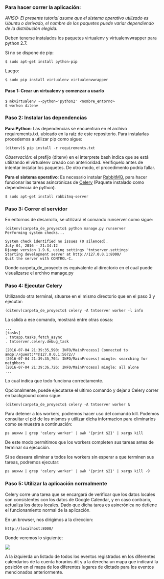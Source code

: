 ### Para hacer correr la aplicación:
*AVISO: El presente tutorial asume que el sistema operativo utilizado es Ubuntu o derivado, el nombre de los paquetes puede variar dependiendo de la distribución elegida.*

Deben tenerse instalados los paquetes virtualenv y virtualenvwrapper para python 2.7.

Si no se dispone de pip:

    $ sudo apt-get install python-pip
Luego:

    $ sudo pip install virtualenv virtualenvwrapper



#### Paso 1:  Crear un virtualenv y comenzar a usarlo

    $ mkvirtualenv --python='python2' <nombre_entorno>
    $ workon ditenv

### Paso 2: Instalar las dependencias

**Para Python**: Las dependencias se encuentran en el archivo requirements.txt, ubicado en la raíz de este repositorio. Para instalarlas procedemos a utilizar pip como sigue:

    (ditenv)$ pip install -r requirements.txt

*Observación*: el prefijo (ditenv) en el interprete bash indica que se está utilizando el virtualenv creado con anterioridad. Verifiquelo antes de intentar instalar los paquetes. De otro modo, el procedimento podría fallar.

**Para el sistema operativo**: Es necesario instalar [RabbitMQ](https://www.rabbitmq.com/), para hacer funcionar las tareas asincrónicas de [Celery](http://docs.celeryproject.org/en/latest/) (Paquete instalado como dependencia de python).

    $ sudo apt-get install rabbitmq-server

### Paso 3: Correr el servidor

En entornos de desarrollo, se utilizará el comando runserver como sigue:

    (ditenv)carpeta_de_proyecto$ python manage.py runserver
    Performing system checks...

    System check identified no issues (0 silenced).
    July 04, 2016 - 21:34:12
    Django version 1.9.6, using settings 'tntserver.settings'
    Starting development server at http://127.0.0.1:8000/
    Quit the server with CONTROL-C.



Donde carpeta_de_proyecto es equivalente al directorio en el cual puede visualizarse el archivo manage.py

### Paso 4: Ejecutar Celery

Utilizando otra terminal, situarse en el mismo directorio que en el paso 3 y ejecutar:

    (ditenv)carpeta_de_proyecto$ celery -A tntserver worker -l info

La salida a ese comando, mostrará entre otras cosas:

    ...
    [tasks]
    . tntapp.tasks.fetch_async
    . tntserver.celery.debug_task

    [2016-07-04 21:39:35,590: INFO/MainProcess] Connected to amqp://guest:**@127.0.0.1:5672//
    [2016-07-04 21:39:35,704: INFO/MainProcess] mingle: searching for neighbors
    [2016-07-04 21:39:36,726: INFO/MainProcess] mingle: all alone
    ...

Lo cual indica que todo funciona correctamente.

Opcionalmente, puede ejecutarse el ultimo comando y dejar a Celery correr en background como sigue:

    (ditenv)carpeta_de_proyecto$ celery -A tntserver worker &

Para detener a los workers, podremos hacer uso del comando kill. Podemos consultar el pid de los mismos y utilizar dicha informacion para eliminarlos como se muestra a continuación:

    ps auxww | grep 'celery worker' | awk '{print $2}' | xargs kill

De este modo permitimos que los workers completen sus tareas antes de terminar su ejecución.

Si se deseara eliminar a todos los workers sin esperar a que terminen sus tareas, podremos ejecutar:

    ps auxww | grep 'celery worker' | awk '{print $2}' | xargs kill -9

### Paso 5: Utilizar la aplicación normalmente

Celery corre una tarea que se encargará de verificar que los datos locales son consistentes con los datos de Google Calendar, y en caso contrario, actualiza los datos locales. Dado que dicha tarea es asincrónica no detiene el funcionamiento normal de la aplicación.

En un browser, nos dirigimos a la direccion:

    http://localhost:8000/

Donde veremos lo siguiente:

![](https://k60.kn3.net/A/E/1/4/9/D/16E.png)

A la izquierda un listado de todos los eventos registrados en los diferentes calendarios de la cuenta horarios.dit y a la derecha un mapa que indicará la posición en el mapa de los diferentes lugares de dictado para los eventos mencionados anteriormente.
